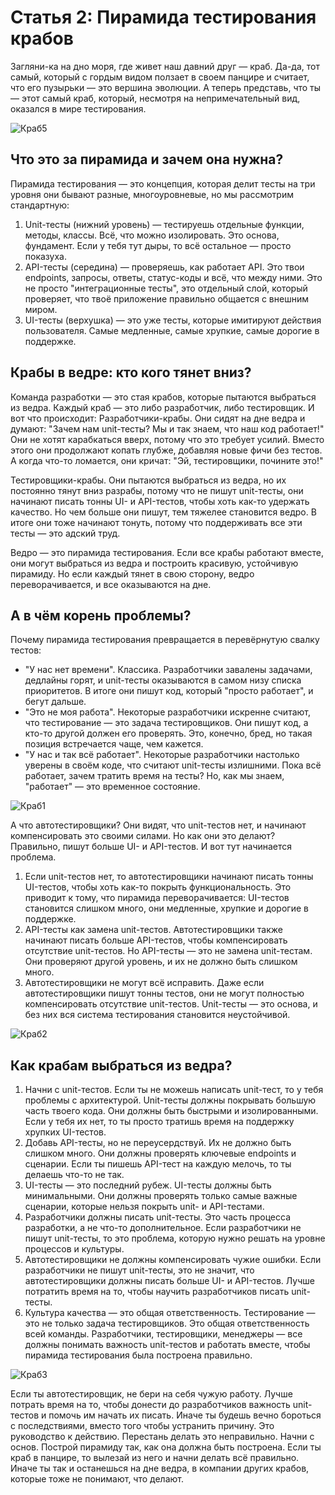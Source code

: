 # Статья 2: Пирамида тестирования крабов
Загляни-ка на дно моря, где живет наш давний друг — краб. Да-да, тот самый, который с гордым видом ползает в своем панцире и считает, что его пузырьки — это вершина эволюции. А теперь представь, что ты — этот самый краб, который, несмотря на непримечательный вид, оказался в мире тестирования.

![Краб5](images/crab5.png)

## Что это за пирамида и зачем она нужна?
Пирамида тестирования — это концепция, которая делит тесты на три уровня они бывают разные, многоуровневые, но мы рассмотрим стандартную:
1.	Unit-тесты (нижний уровень) — тестируешь отдельные функции, методы, классы. Всё, что можно изолировать. Это основа, фундамент. Если у тебя тут дыры, то всё остальное — просто показуха.
2.	API-тесты (середина) — проверяешь, как работает API. Это твои endpoints, запросы, ответы, статус-коды и всё, что между ними. Это не просто "интеграционные тесты", это отдельный слой, который проверяет, что твоё приложение правильно общается с внешним миром.
3.	UI-тесты (верхушка) — это уже тесты, которые имитируют действия пользователя. Самые медленные, самые хрупкие, самые дорогие в поддержке.

## Крабы в ведре: кто кого тянет вниз?
Команда разработки — это стая крабов, которые пытаются выбраться из ведра. Каждый краб — это либо разработчик, либо тестировщик. И вот что происходит:
Разработчики-крабы. Они сидят на дне ведра и думают: "Зачем нам unit-тесты? Мы и так знаем, что наш код работает!" Они не хотят карабкаться вверх, потому что это требует усилий. Вместо этого они продолжают копать глубже, добавляя новые фичи без тестов. А когда что-то ломается, они кричат: "Эй, тестировщики, почините это!"

Тестировщики-крабы. Они пытаются выбраться из ведра, но их постоянно тянут вниз разрабы, потому что не пишут unit-тесты, они начинают писать тонны UI- и API-тестов, чтобы хоть как-то удержать качество. Но чем больше они пишут, тем тяжелее становится ведро. В итоге они тоже начинают тонуть, потому что поддерживать все эти тесты — это адский труд.

Ведро — это пирамида тестирования. Если все крабы работают вместе, они могут выбраться из ведра и построить красивую, устойчивую пирамиду. Но если каждый тянет в свою сторону, ведро переворачивается, и все оказываются на дне.


## А в чём корень проблемы?
Почему пирамида тестирования превращается в перевёрнутую свалку тестов:
* "У нас нет времени". Классика. Разработчики завалены задачами, дедлайны горят, и unit-тесты оказываются в самом низу списка приоритетов. В итоге они пишут код, который "просто работает", и бегут дальше.
* "Это не моя работа". Некоторые разработчики искренне считают, что тестирование — это задача тестировщиков. Они пишут код, а кто-то другой должен его проверять. Это, конечно, бред, но такая позиция встречается чаще, чем кажется.
* "У нас и так всё работает". Некоторые разработчики настолько уверены в своём коде, что считают unit-тесты излишними. Пока всё работает, зачем тратить время на тесты? Но, как мы знаем, "работает" — это временное состояние.
  
![Краб1](images/p1.png)

А что автотестировщики? Они видят, что unit-тестов нет, и начинают компенсировать это своими силами. Но как они это делают? Правильно, пишут больше UI- и API-тестов. И вот тут начинается проблема.
1.	Если unit-тестов нет, то автотестировщики начинают писать тонны UI-тестов, чтобы хоть как-то покрыть функциональность. Это приводит к тому, что пирамида переворачивается: UI-тестов становится слишком много, они медленные, хрупкие и дорогие в поддержке.
2.	API-тесты как замена unit-тестов. Автотестировщики также начинают писать больше API-тестов, чтобы компенсировать отсутствие unit-тестов. Но API-тесты — это не замена unit-тестам. Они проверяют другой уровень, и их не должно быть слишком много.
3.	Автотестировщики не могут всё исправить. Даже если автотестировщики пишут тонны тестов, они не могут полностью компенсировать отсутствие unit-тестов. Unit-тесты — это основа, и без них вся система тестирования становится неустойчивой.

![Краб2](images/p2.png)


## Как крабам выбраться из ведра?
1.	Начни с unit-тестов. Если ты не можешь написать unit-тест, то у тебя проблемы с архитектурой. Unit-тесты должны покрывать большую часть твоего кода. Они должны быть быстрыми и изолированными. Если у тебя их нет, то ты просто тратишь время на поддержку хрупких UI-тестов.
2.	Добавь API-тесты, но не переусердствуй. Их не должно быть слишком много. Они должны проверять ключевые endpoints и сценарии. Если ты пишешь API-тест на каждую мелочь, то ты делаешь что-то не так.
3.	UI-тесты — это последний рубеж. UI-тесты должны быть минимальными. Они должны проверять только самые важные сценарии, которые нельзя покрыть unit- и API-тестами.
4.	Разработчики должны писать unit-тесты. Это часть процесса разработки, а не что-то дополнительное. Если разработчики не пишут unit-тесты, то это проблема, которую нужно решать на уровне процессов и культуры.
5.	Автотестировщики не должны компенсировать чужие ошибки. Если разработчики не пишут unit-тесты, это не значит, что автотестировщики должны писать больше UI- и API-тестов. Лучше потратить время на то, чтобы научить разработчиков писать unit-тесты.
6.	Культура качества — это общая ответственность. Тестирование — это не только задача тестировщиков. Это общая ответственность всей команды. Разработчики, тестировщики, менеджеры — все должны понимать важность unit-тестов и работать вместе, чтобы пирамида тестирования была построена правильно.

![Краб3](images/p3.png)


Если ты автотестировщик, не бери на себя чужую работу. Лучше потрать время на то, чтобы донести до разработчиков важность unit-тестов и помочь им начать их писать. Иначе ты будешь вечно бороться с последствиями, вместо того чтобы устранить причину.
Это руководство к действию. Перестань делать это неправильно. Начни с основ. Построй пирамиду так, как она должна быть построена. Если ты краб в панцире, то вылезай из него и начни делать всё правильно. Иначе ты так и останешься на дне ведра, в компании других крабов, которые тоже не понимают, что делают.
